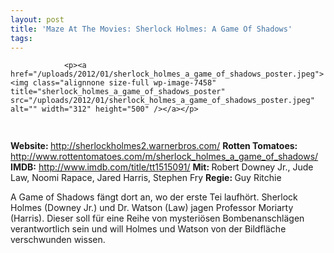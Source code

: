```yaml
---
layout: post
title: 'Maze At The Movies: Sherlock Holmes: A Game Of Shadows'
tags:
---
```



                <p><a href="/uploads/2012/01/sherlock_holmes_a_game_of_shadows_poster.jpeg"><img class="alignnone size-full wp-image-7458" title="sherlock_holmes_a_game_of_shadows_poster" src="/uploads/2012/01/sherlock_holmes_a_game_of_shadows_poster.jpeg" alt="" width="312" height="500" /></a></p>
<img class="alignnone size-full wp-image-5898" title="movie_review_5stars" src="/uploads/2010/02/movie_review_5stars.png" alt="" width="75" height="15" />
<p><strong> Website: </strong><a href="http://sherlockholmes2.warnerbros.com/"><a href="http://sherlockholmes2.warnerbros.com/">http://sherlockholmes2.warnerbros.com/</a></a>
<strong>Rotten Tomatoes: </strong><a href="http://www.rottentomatoes.com/m/sherlock_holmes_a_game_of_shadows/"><a href="http://www.rottentomatoes.com/m/sherlock_holmes_a_game_of_shadows/">http://www.rottentomatoes.com/m/sherlock_holmes_a_game_of_shadows/</a></a>
<strong>IMDB:</strong> <a href="http://www.imdb.com/title/tt1515091/"><a href="http://www.imdb.com/title/tt1515091/">http://www.imdb.com/title/tt1515091/</a></a>
<strong>Mit: </strong>Robert Downey Jr., Jude Law, Noomi Rapace, Jared Harris, Stephen Fry
<strong>Regie: </strong>Guy Ritchie</p>
<p>A Game of Shadows fängt dort an, wo der erste Tei laufhört. Sherlock Holmes (Downey Jr.) und Dr. Watson (Law) jagen Professor Moriarty (Harris). Dieser soll für eine Reihe von mysteriösen Bombenanschlägen verantwortlich sein und will Holmes und Watson von der Bildfläche verschwunden wissen.</p>
